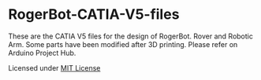 # RogerBot-CATIA-V5-files
These are the CATIA V5 files for the design of RogerBot. Rover and Robotic Arm.  Some parts have been modified after 3D printing. Please refer on Arduino Project Hub. 

Licensed under [MIT License](LICENSE)
